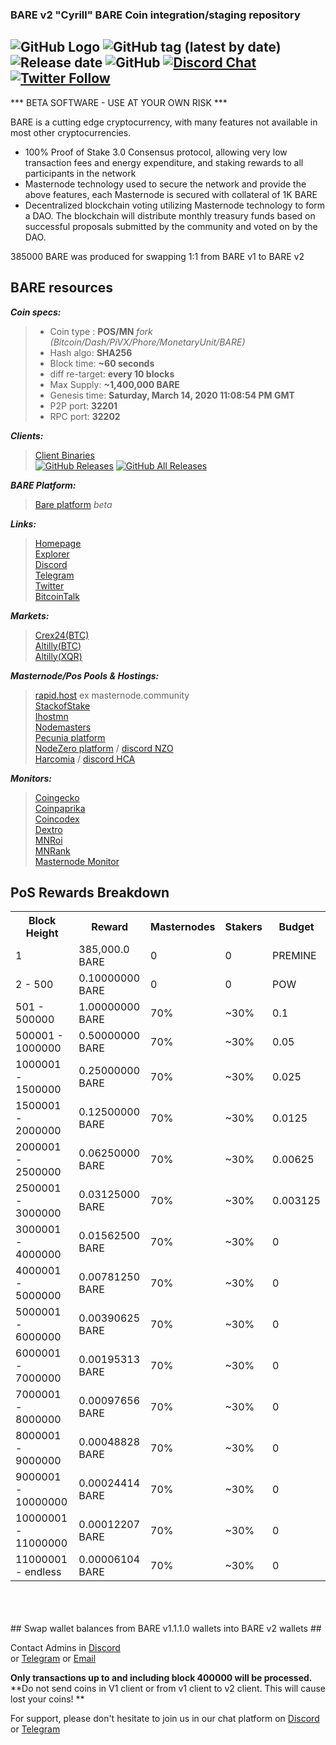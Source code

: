 ### BARE v2 "Cyrill" BARE Coin integration/staging repository

![GitHub Logo](/share/pixmaps/bitcoin16.png) 
![GitHub tag (latest by date)](https://img.shields.io/github/v/tag/BareCrypto/BARE-coin?label=latest%20version) 
![Release date](https://img.shields.io/github/release-date/BareCrypto/BARE-coin) 
![GitHub](https://img.shields.io/github/license/BareCrypto/BARE-coin) 
[![Discord Chat](https://img.shields.io/discord/561164955924037637.svg?logo=discord)](https://discord.gg/HqHutDk) 
[![Twitter Follow](https://img.shields.io/twitter/follow/bare_crypto?style=flat)](https://twitter.com/bare_crypto)
-------------------------------------------------------------------------------------------------------------------------------
*** BETA SOFTWARE - USE AT YOUR OWN RISK ***

BARE is a cutting edge cryptocurrency, with many features not available in most other cryptocurrencies.
- 100% Proof of Stake 3.0 Consensus protocol, allowing very low transaction fees and energy expenditure, and staking rewards to all participants in the network
- Masternode technology used to secure the network and provide the above features, each Masternode is secured
  with collateral of 1K BARE
- Decentralized blockchain voting utilizing Masternode technology to form a DAO. The blockchain will distribute monthly treasury funds based on successful proposals submitted by the community and voted on by the DAO.

385000 BARE was produced for swapping 1:1 from BARE v1 to BARE v2

## BARE resources ##

***Coin specs:***
> - Coin type : **POS/MN** *fork (Bitcoin/Dash/PiVX/Phore/MonetaryUnit/BARE)*
> - Hash algo: **SHA256**
> - Block time: **~60 seconds**
> - diff re-target: **every 10 blocks**
> - Max Supply: **~1,400,000 BARE**
> - Genesis time: **Saturday, March 14, 2020 11:08:54 PM GMT**
> - P2P port: **32201**
> - RPC port: **32202**

***Clients:***
> [Client Binaries](https://github.com/BareCrypto/BARE-coin/releases/latest)<br>
> [![GitHub Releases](https://img.shields.io/github/downloads/BareCrypto/BARE-coin/latest/total)](https://github.com/BareCrypto/BARE-coin/releases/latest) [![GitHub All Releases](https://img.shields.io/github/downloads/BareCrypto/BARE-coin/total?label=downloads%40all%20releases)](https://github.com/BareCrypto/BARE-coin/releases)<br>

***BARE Platform:***
> [Bare platform](https://beta.bare.network) *beta*

***Links:***
> [Homepage](https://bare.network)<br>
> [Explorer](https://explorer.bare.network)<br>
> [Discord](https://discord.gg/HqHutDk)<br>
> [Telegram](https://t.me/joinchat/Ie3kQlS1G-algyWK3LUQGg)<br>
> [Twitter](https://twitter.com/bare_crypto)<br>
> [BitcoinTalk](https://bitcointalk.org/index.php?topic=5149503)

***Markets:***
> [Crex24(BTC)](https://crex24.com/exchange/BARE-BTC)<br>
> [Altilly(BTC)](https://altilly.com/market/BARE_BTC)<br>
> [Altilly(XQR)](https://altilly.com/market/BARE_XQR)

***Masternode/Pos Pools & Hostings:***
> [rapid.host](http://rapids.host/) ex masternode.community<br>
> [StackofStake](https://stackofstake.com)<br>
> [Ihostmn](https://ihostmn.com)<br>
> [Nodemasters](https://nodemasters.co.uk)<br>
> [Pecunia platform](https://pecuniaplatform.io)<br>
> [NodeZero platform](https://www.nodezeroplatform.com/) / [discord NZO](https://discord.gg/J38DYe7)<br>
> [Harcomia](https://play.google.com/store/apps/details?id=net.harcomiawallet.android) / [discord HCA](https://discord.gg/bXd8APf)

***Monitors:***
> [Coingecko](https://coingecko.com/en/coins/bare)<br>
> [Coinpaprika](https://coinpaprika.com/coin/bare-bare)<br>
> [Coincodex](https://coincodex.com/crypto/bare/)<br>
> [Dextro](https://dextro.io/page/coin/bare)<br>
> [MNRoi](https://www.mnroi.info/coin/BARE)<br>
> [MNRank](https://mnrank.com/coin/BARE)<br>
> [Masternode Monitor](https://masternode-monitor.online/coin/BARE)

## PoS Rewards Breakdown ##

<table>
<th>Block Height</th><th>Reward</th><th>Masternodes</th><th>Stakers</th><th>Budget</th>
<tr><td>                  1</td><td> 385,000.0 BARE</td><td>0</td><td>0</td><td>PREMINE</td>
<tr><td>       2 -      500</td><td>0.10000000 BARE</td><td>0</td><td>0</td><td>POW</td>
<tr><td>     501 -   500000</td><td>1.00000000 BARE</td><td>70%</td><td>~30%</td><td>     0.1</td>
<tr><td>  500001 -  1000000</td><td>0.50000000 BARE</td><td>70%</td><td>~30%</td><td>    0.05</td>
<tr><td> 1000001 -  1500000</td><td>0.25000000 BARE</td><td>70%</td><td>~30%</td><td>   0.025</td>
<tr><td> 1500001 -  2000000</td><td>0.12500000 BARE</td><td>70%</td><td>~30%</td><td>  0.0125</td>
<tr><td> 2000001 -  2500000</td><td>0.06250000 BARE</td><td>70%</td><td>~30%</td><td> 0.00625</td>
<tr><td> 2500001 -  3000000</td><td>0.03125000 BARE</td><td>70%</td><td>~30%</td><td>0.003125</td>
<tr><td> 3000001 -  4000000</td><td>0.01562500 BARE</td><td>70%</td><td>~30%</td><td>0</td>
<tr><td> 4000001 -  5000000</td><td>0.00781250 BARE</td><td>70%</td><td>~30%</td><td>0</td>
<tr><td> 5000001 -  6000000</td><td>0.00390625 BARE</td><td>70%</td><td>~30%</td><td>0</td>
<tr><td> 6000001 -  7000000</td><td>0.00195313 BARE</td><td>70%</td><td>~30%</td><td>0</td>
<tr><td> 7000001 -  8000000</td><td>0.00097656 BARE</td><td>70%</td><td>~30%</td><td>0</td>
<tr><td> 8000001 -  9000000</td><td>0.00048828 BARE</td><td>70%</td><td>~30%</td><td>0</td>
<tr><td> 9000001 - 10000000</td><td>0.00024414 BARE</td><td>70%</td><td>~30%</td><td>0</td>
<tr><td>10000001 - 11000000</td><td>0.00012207 BARE</td><td>70%</td><td>~30%</td><td>0</td>
<tr><td>11000001 -  endless</td><td>0.00006104 BARE</td><td>70%</td><td>~30%</td><td>0</td>

</table><br>
<br>
<br>
## Swap wallet balances from BARE v1.1.1.0 wallets into BARE v2 wallets ##

Contact Admins in [Discord](https://discord.gg/HqHutDk)<br>
or [Telegram](https://t.me/joinchat/Ie3kQlS1G-algyWK3LUQGg)
or [Email](mailto:crypto-node@gmx.net)

**Only transactions up to and including block 400000 will be processed.**
**Do not send coins in V1 client or from v1 client to v2 client. This will cause lost your coins! **



For support, please don't hesitate to join us in our chat platform
on [Discord](https://discord.gg/HqHutDk) or [Telegram](https://t.me/joinchat/Ie3kQlS1G-algyWK3LUQGg)
